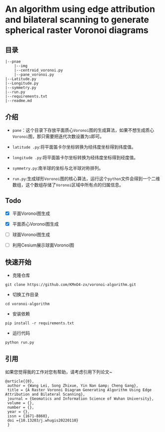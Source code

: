 # An algorithm using edge attribution and bilateral scanning to generate spherical raster Voronoi diagrams

## 目录

```
|--pnae
	|--img
	|--centroid_voronoi.py
	|--pane_voronoi.py
|--Latitude.py
|--Longitude.py
|--symmetry.py
|--run.py
|--requirements.txt
|--readme.md
```

## 介绍

- `pane`：这个目录下存放平面质心`Voronoi`图的生成算法，如果不想生成质心`Voronoi`图，那只需要把迭代次数设置为`1`即可。


- `latitude .py`:将平面笛卡尔坐标转换为经纬度坐标得到纬度值。
- `longitude .py`:将平面笛卡尔坐标转换为经纬度坐标得到经度值。
- `symmetry.py`:南半球的坐标与北半球对称排列。
- `run.py`:生成球形`Voronoi`图的核心算法，运行这个`python`文件会得到一个二维数组，这个数组存储了`Voronoi`区域中所有点的归属信息。

## Todo

- [x] 平面Voronoi图生成
- [x] 平面质心Voronoi图生成
- [ ] 球面Voronoi图生成
- [ ] 利用Cesium展示球面Voronoi图


## 快速开始

- 克隆仓库

`git clone https://github.com/KMnO4-zx/voronoi-algorithm.git`

- 切换工作目录

`cd voronoi-algorithm`

- 安装依赖

`pip install -r requirements.txt`

- 运行代码

`python run.py`

## 引用

如果您觉得我的工作对您有帮助，请考虑引用下列论文~

```
@article{{0},
 author = {Wang Lei, Song Zhixue, Yin Nan &amp; Cheng Gang},
 title = {A Raster Voronoi Diagram Generating Algorithm Using Edge Attribution and Bilateral Scanning},
 journal = {Geomatics and Information Science of Wuhan University},
 volume = {},
 number = {},
 year = {},
 issn = {1671-8860},
 doi ={10.13203/j.whugis20220110}
 }
```

